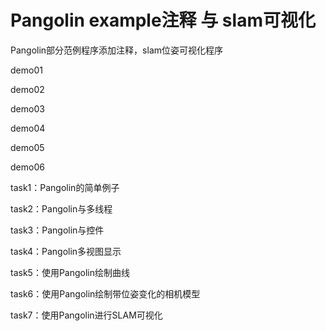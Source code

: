 # Pangolin example注释 与 slam可视化

Pangolin部分范例程序添加注释，slam位姿可视化程序

demo01

demo02

demo03

demo04

demo05

demo06

task1：Pangolin的简单例子

task2：Pangolin与多线程

task3：Pangolin与控件

task4：Pangolin多视图显示

task5：使用Pangolin绘制曲线

task6：使用Pangolin绘制带位姿变化的相机模型

task7：使用Pangolin进行SLAM可视化
